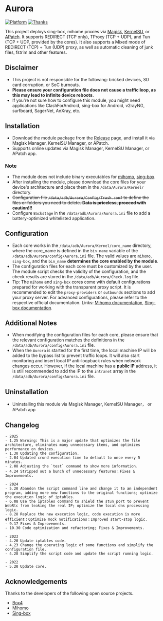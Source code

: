 # Aurora
[![Platform](https://img.shields.io/badge/Platform-Android-green.svg)](https://www.android.com)
[![Thanks](https://img.shields.io/badge/Thanks-Box4-green.svg)](https://github.com/CHIZI-0618/box4magisk)

This project deploys sing-box, mihome proxies via [Magisk](https://github.com/topjohnwu/Magisk), [KernelSU](https://github.com/tiann/KernelSU), or [APatch](https://github.com/bmax121/APatch). It supports REDIRECT (TCP only), TProxy (TCP + UDP), and Tun (TCP + UDP, provided by the cores). It also supports a Mixed mode of REDIRECT (TCP) + Tun (UDP) proxy, as well as automatic cleaning of junk files, fstrim and other features.


## Disclaimer

- This project is not responsible for the following: bricked devices, SD card corruption, or SoC burnouts.
- **Please ensure your configuration file does not cause a traffic loop, as this may lead to infinite device reboots.**
- If you're not sure how to configure this module, you might need applications like ClashForAndroid, sing-box for Android, v2rayNG, surfboard, SagerNet, AnXray, etc.


## Installation

- Download the module package from the [Release](https://github.com/Tkocean/Aurora/releases/download/Simplified/Aurora.zip) page, and install it via Magisk Manager, KernelSU Manager, or APatch.
- Supports online updates via Magisk Manager, KernelSU Manager, or APatch app.


### Note

- The module does not include binary executables for [mihomo](https://github.com/MetaCubeX/mihomo), [sing-box](https://github.com/SagerNet/sing-box).
- After installing the module, please download the core files for your device's architecture and place them in the `/data/Aurora/Kernel/` directory.
- ~~Configuration file `/data/adb/Aurora/Config/Trash.conf` to define the files or folders you need to delete. **Data is priceless, proceed with caution!!!**~~
- Configure `Backstage` in the `/data/adb/Aurora/Aurora.ini` file to add a battery-optimized whitelisted application.


## Configuration

- Each core works in the `/data/adb/Aurora/Kernel/core_name` directory, where the core_name is defined in the `bin_name` variable of the `/data/adb/Aurora/config/Aurora.ini` file. The valid values are `mihomo`, `sing-box`, and the `bin_name` **determines the core enabled by the module**.
- The configuration files for each core must be customized by the user. The module script checks the validity of the configuration, and the check results are stored in the `/data/adb/Aurora/Check.log` file.
- Tip: The `mihomo` and `sing-box` cores come with default configurations prepared for working with the transparent proxy script. It is recommended to edit the `proxy-providers` or `outbounds` sections to add your proxy server. For advanced configurations, please refer to the respective official documentation. Links: [Mihomo documentation](https://wiki.metacubex.one), [Sing-box documentation](https://sing-box.sagernet.org/).


## Additional Notes

- When modifying the configuration files for each core, please ensure that the relevant configuration matches the definitions in the `/data/adb/Aurora/config/Aurora.ini` file.
- When the `Aurora` is started for the first time, the local machine IP will be added to the bypass list to prevent traffic loops. It will also start monitoring and insert local IP anti-loopback rules when network changes occur. However, if the local machine has a **public IP** address, it is still recommended to add the IP to the `intranet` array in the `/data/adb/Aurora/config/Aurora.ini` file.


## Uninstallation

- Uninstalling this module via Magisk Manager, KernelSU Manager， or APatch app


## Changelog
    - 2025
    - 1.25 Warning: This is a major update that optimizes the file architecture, eliminates many unnecessary items, and optimizes performance on devices.
    - 1.30 Updating the configuration.
    - 2.04 Updated crond execution time to default to once every 5 minutes.
    - 2.08 Adjusting the `test` command to show more information.
    - 4.24 Stripped out a bunch of unnecessary features；Fixes & Improvements.

    - 2024
    - 5.20 Abandon the script command line and change it to an independent program, adding more new functions to the original functions; optimize the execution logic of iptables.
    - 6.08 Use the iptables command to shield the stun port to prevent WebRtc from leaking the real IP; optimize the local dns processing logic.
    - 8.28 Replace the new execution logic, code execution is more efficient；Optimize mock notifications；Improved start-stop logic.
    - 9.17 Fixes & Improvements.
    - 10.30 Code optimization and refactoring; Fixes & Improvements.
    
    - 2023
    - 4.20 Update iptables code.
    - 4.23 Change the operating logic of some functions and simplify the configuration file.
    - 4.28 Simplify the script code and update the script running logic.
    
    - 2022
    - 5.20 Update core.

## Acknowledgements
Thanks to the developers of the following open source projects.
- [Box4](https://github.com/CHIZI-0618/box4magisk)
- [Mihomo](https://github.com/MetaCubeX/mihomo)
- [Sing-box](https://github.com/SagerNet/sing-box)

